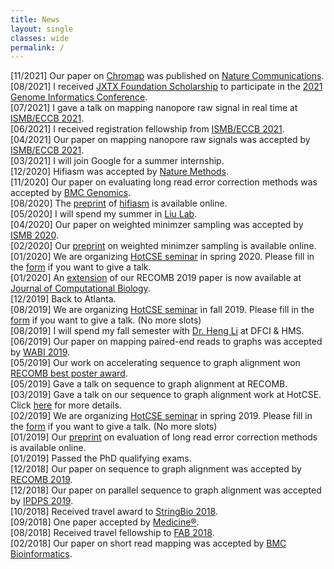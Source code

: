 ```yaml
---
title: News
layout: single
classes: wide
permalink: /
---
```

   [11/2021] Our paper on [Chromap](https://github.com/haowenz/chromap) was published on [Nature Communications](https://www.nature.com/articles/s41467-021-26865-w).  
   [08/2021] I received [JXTX Foundation Scholarship](https://jxtxfoundation.org/scholarships/2021-genome-informatics/) to participate in the [2021 Genome Informatics Conference](https://meetings.cshl.edu/abstracts.aspx?meet=info&year=21).  
   [07/2021] I gave a talk on mapping nanopore raw signal in real time at [ISMB/ECCB 2021](https://www.iscb.org/ismbeccb2021).  
   [06/2021] I received registration fellowship from [ISMB/ECCB 2021](https://www.iscb.org/ismbeccb2021).  
   [04/2021] Our paper on mapping nanopore raw signals was accepted by [ISMB/ECCB 2021](https://www.iscb.org/ismbeccb2021).  
   [03/2021] I will join Google for a summer internship.  
   [12/2020] Hifiasm was accepted by [Nature Methods](https://www.nature.com/nmeth/).  
   [11/2020] Our paper on evaluating long read error correction methods was accepted by [BMC Genomics](https://bmcgenomics.biomedcentral.com).  
   [08/2020] The [preprint](https://arxiv.org/abs/2008.01237) of [hifiasm](https://github.com/chhylp123/hifiasm) is available online.  
   [05/2020] I will spend my summer in [Liu Lab](https://liulab-dfci.github.io).  
   [04/2020] Our paper on weighted minimzer sampling was accepted by [ISMB 2020](https://www.iscb.org/ismb2020).  
   [02/2020] Our [preprint](https://www.biorxiv.org/content/10.1101/2020.02.11.943241v1.abstract) on weighted minimzer sampling is available online.  
   [01/2020] We are organizing [HotCSE seminar](http://hotcse.gatech.edu) in spring 2020. Please fill in the [form](https://forms.gle/J8QM9ZdTtyAdDHEB6) if you want to give a talk.  
   [01/2020] An [extension](https://www.liebertpub.com/doi/abs/10.1089/cmb.2019.0066?journalCode=cmb) of our RECOMB 2019 paper is now available at [Journal of Computational Biology](https://home.liebertpub.com/publications/journal-of-computational-biology/31/overview).  
   [12/2019] Back to Atlanta.  
   [08/2019] We are organizing [HotCSE seminar](http://hotcse.gatech.edu) in fall 2019. Please fill in the [form](https://docs.google.com/forms/d/e/1FAIpQLSdkLYzgDDTnHCSaItFHIVB-2nxBR59gVc2kYptEUbYfnIR3gw/viewform) if you want to give a talk. (No more slots)  
   [08/2019] I will spend my fall semester with [Dr. Heng Li](http://www.liheng.org) at DFCI & HMS.  
   [06/2019] Our paper on mapping paired-end reads to graphs was accepted by [WABI 2019](https://acm-bcb.org/WABI/2019/).  
   [05/2019] Our work on accelerating sequence to graph alignment won [RECOMB best poster award](https://recomb2019.org/awards/).  
   [05/2019] Gave a talk on sequence to graph alignment at RECOMB.  
   [03/2019] Gave a talk on our sequence to graph alignment work at HotCSE. Click [here](http://hotcse.gatech.edu/2019/Haowen-Zhang/index.html) for more details.  
   [02/2019] We are organizing [HotCSE seminar](http://hotcse.gatech.edu) in spring 2019. Please fill in the [form](https://docs.google.com/forms/d/e/1FAIpQLSdU03nrFE33WQMC0cUzTlYO4mpiRZ2GLcIZw7dVFcUkr_FkYg/closedform) if you want to give a talk. (No more slots)  
   [01/2019] Our [preprint](https://www.biorxiv.org/content/10.1101/519330v2) on evaluation of long read error correction methods is available online.  
   [01/2019] Passed the PhD qualifying exams.  
   [12/2018] Our paper on sequence to graph alignment was accepted by [RECOMB 2019](https://recomb2019.org).  
   [12/2018] Our paper on parallel sequence to graph alignment was accepted by [IPDPS 2019](http://www.ipdps.org).  
   [10/2018] Received travel award to [StringBio 2018](http://www.cs.ucf.edu/stringbio2018/).  
   [09/2018] One paper accepted by [Medicine&reg;](https://journals.lww.com/md-journal/pages/default.aspx).  
   [08/2018] Received travel fellowship to [FAB 2018](http://fab2018.cbd.cmu.edu).  
   [02/2018] Our paper on short read mapping was accepted by [BMC Bioinformatics](https://bmcbioinformatics.biomedcentral.com).  
